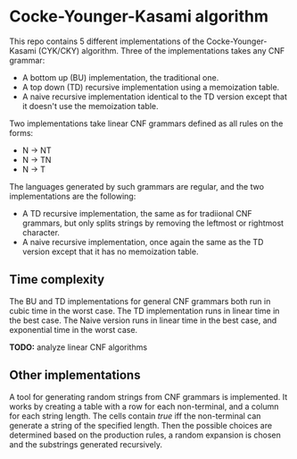 # Cocke-Younger-Kasami algorithm

This repo contains 5 different implementations of the Cocke-Younger-Kasami (CYK/CKY) algorithm.
Three of the implementations takes any CNF grammar:

- A bottom up (BU) implementation, the traditional one.
- A top down (TD) recursive implementation using a memoization table.
- A naive recursive implementation identical to the TD version except
that it doesn't use the memoization table.

Two implementations take linear CNF grammars defined as all rules on the forms:

- N -> NT
- N -> TN
- N -> T

The languages generated by such grammars are regular, and the two implementations
are the following:

- A TD recursive implementation, the same as for tradiional CNF grammars,
but only splits strings by removing the leftmost or rightmost character.
- A naive recursive implementation, once again the same as the TD version
except that it has no memoization table.

## Time complexity

The BU and TD implementations for general CNF grammars both run in 
cubic time in the worst case.
The TD implementation runs in linear time in the best case.
The Naive version runs in linear time in the best case, 
and exponential time in the worst case.

**TODO:** analyze linear CNF algorithms

## Other implementations

A tool for generating random strings from CNF grammars is implemented.
It works by creating a table with a row for each non-terminal,
and a column for each string length.
The cells contain *true* iff the non-terminal can generate a string of
the specified length.
Then the possible choices are determined based on the production rules,
a random expansion is chosen and the substrings generated recursively.
